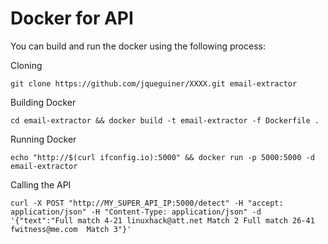 # Docker for API

You can build and run the docker using the following process:

Cloning
```console
git clone https://github.com/jqueguiner/XXXX.git email-extractor
```

Building Docker
```console
cd email-extractor && docker build -t email-extractor -f Dockerfile .
```

Running Docker
```console
echo "http://$(curl ifconfig.io):5000" && docker run -p 5000:5000 -d email-extractor
```

Calling the API
```console
curl -X POST "http://MY_SUPER_API_IP:5000/detect" -H "accept: application/json" -H "Content-Type: application/json" -d '{"text":"Full match 4-21 linuxhack@att.net Match 2 Full match 26-41 fwitness@me.com  Match 3"}'
```
